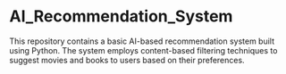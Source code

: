# AI_Recommendation_System
This repository contains a basic AI-based recommendation system built using Python. The system employs content-based filtering techniques to suggest movies and books to users based on their preferences.

